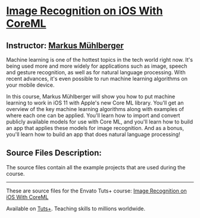 # [Image Recognition on iOS With CoreML][published url]
## Instructor: [Markus Mühlberger][instructor url]


Machine learning is one of the hottest topics in the tech world right now. It's being used more and more widely for applications such as image, speech and gesture recognition, as well as for natural language processing. With recent advances, it's even possible to run machine learning algorithms on your mobile device. 

In this course, Markus Mühlberger will show you how to put machine learning to work in iOS 11 with Apple's new Core ML library. You'll get an overview of the key machine learning algorithms along with examples of where each one can be applied. You'll learn how to import and convert publicly available models for use with Core ML, and you'll learn how to build an app that applies these models for image recognition. And as a bonus, you'll learn how to build an app that does natural language processing!

## Source Files Description:

The source files contain all the example projects that are used during the course.

------

These are source files for the Envato Tuts+ course: [Image Recognition on iOS With CoreML][published url]

Available on [Tuts+](https://tutsplus.com). Teaching skills to millions worldwide.

[published url]: https://code.tutsplus.com/courses/image-recognition-on-ios-with-coreml
[instructor url]: https://tutsplus.com/authors/markus-muhlberger
